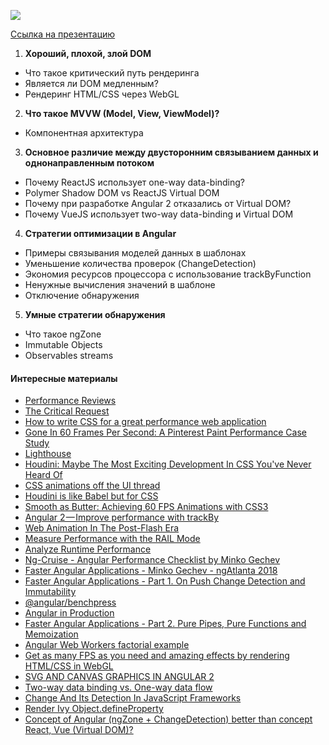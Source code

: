 ![](https://habrastorage.org/webt/45/mp/n5/45mpn5vynldjlpo5w1mfnlxc8te.png)

[Ссылка на презентацию](https://docs.google.com/presentation/d/1QrnHoBEgHtj_a48QdHLme8Di-OHjtajmOxVC2WlNOvY/edit?usp=sharing)

1. **Хороший, плохой, злой DOM**
- Что такое критический путь рендеринга
- Является ли DOM медленным?
- Рендеринг HTML/CSS через WebGL
2. **Что такое MVVW (Model, View, ViewModel)?**
- Компонентная архитектура
3.  **Основное различие между двусторонним связыванием данных и однонаправленным потоком**
- Почему ReactJS использует one-way data-binding?
- Polymer Shadow DOM vs ReactJS Virtual DOM
- Почему при разработке Angular 2 отказались от Virtual DOM?
- Почему VueJS использует two-way data-binding и Virtual DOM
4. **Стратегии оптимизации в Angular**
- Примеры связывания моделей данных в шаблонах
- Уменьшение количества проверок (ChangeDetection)
- Экономия ресурсов процессора с использование trackByFunction
- Ненужные вычисления значений в шаблоне
- Отключение обнаружения
5. **Умные стратегии обнаружения**
- Что такое ngZone
- Immutable Objects
- Observables streams


#### Интересные материалы

- [Performance Reviews](https://help.small-improvements.com/hc/en-us/articles/209563969-Performance-reviews-The-manager-s-perspective)
- [The Critical Request](https://css-tricks.com/the-critical-request/)
- [How to write CSS for a great performance web application](https://blog.nextzy.me/how-to-write-css-for-a-great-performance-web-application-edf75bb8a8cc)
- [Gone In 60 Frames Per Second: A Pinterest Paint Performance Case Study](https://www.smashingmagazine.com/2013/06/pinterest-paint-performance-case-study/)
- [Lighthouse](https://developers.google.com/web/tools/lighthouse/)
- [Houdini: Maybe The Most Exciting Development In CSS You've Never Heard Of](https://www.smashingmagazine.com/2016/03/houdini-maybe-the-most-exciting-development-in-css-youve-never-heard-of/)
- [CSS animations off the UI thread](http://www.phpied.com/css-animations-off-the-ui-thread/)
- [Houdini is like Babel but for CSS](https://medium.com/@mutebg/houdini-could-be-like-babel-but-for-css-7110d7cb6d60)
- [Smooth as Butter: Achieving 60 FPS Animations with CSS3](https://medium.com/outsystems-experts/how-to-achieve-60-fps-animations-with-css3-db7b98610108)
- [Angular 2 — Improve performance with trackBy](https://netbasal.com/angular-2-improve-performance-with-trackby-cc147b5104e5)
- [Web Animation In The Post-Flash Era](https://www.toptal.com/designers/web/animating-the-web-in-the-post-flash-era)
- [Measure Performance with the RAIL Mode](https://developers.google.com/web/fundamentals/performance/rail#devtools)
- [Analyze Runtime Performance](https://developers.google.com/web/tools/chrome-devtools/rendering-tools/)
- [Ng-Cruise - Angular Performance Checklist by Minko Gechev](https://www.youtube.com/watch?v=p9vT0W31ym8)
- [Faster Angular Applications - Minko Gechev - ngAtlanta 2018](https://www.youtube.com/watch?v=HKoXyDfyAXE&feature=youtu.be&t=18m3s)
- [Faster Angular Applications - Part 1. On Push Change Detection and Immutability](http://blog.mgechev.com/2017/11/11/faster-angular-applications-onpush-change-detection-immutable-part-1/)
- [@angular/benchpress](https://www.npmjs.com/package/@angular/benchpress)
- [Angular in Production](http://blog.mgechev.com/2017/01/17/angular-in-production/)
- [Faster Angular Applications - Part 2. Pure Pipes, Pure Functions and Memoization](http://blog.mgechev.com/2017/11/12/faster-angular-applications-pure-pipes-memoization-pure-functions-part-2/)
- [Angular Web Workers factorial example](https://kaikcreator.github.io/angular-cli-web-worker/)
- [Get as many FPS as you need and amazing effects by rendering HTML/CSS in WebGL](https://github.com/PixelsCommander/HTML-GL)
- [SVG AND CANVAS GRAPHICS IN ANGULAR 2](http://teropa.info/blog/2016/12/12/graphics-in-angular-2.html)
- [Two-way data binding vs. One-way data flow](http://johndepippo.com/2017/05/23/two-way_data_binding_vs_one-way_data_flow/)
- [Change And Its Detection In JavaScript Frameworks](https://teropa.info/blog/2015/03/02/change-and-its-detection-in-javascript-frameworks.html)
- [Render Ivy Object.defineProperty](https://github.com/angular/angular/blob/4f609687044a5b7cd15f796bce948e9385b70f7a/packages/core/src/render3/definition.ts#L92-L106)
- [Concept of Angular (ngZone + ChangeDetection) better than concept React, Vue (Virtual DOM)?](https://github.com/angular/angular/issues/22587)
